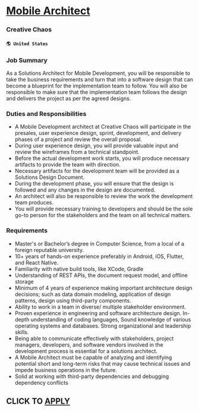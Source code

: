 # [Mobile Architect](https://www.remotewlb.com/apply/mobile-architect)  
### Creative Chaos  
#### `🌎 United States`  

### Job Summary

As a Solutions Architect for Mobile Development, you will be responsible to take the business requirements and turn that into a software design that can become a blueprint for the implementation team to follow. You will also be responsible to make sure that the implementation team follows the design and delivers the project as per the agreed designs.

### Duties and Responsibilities

  * A Mobile Development architect at Creative Chaos will participate in the presales, user experience design, sprint, development, and delivery phases of a project and review the overall proposal.
  * During user experience design, you will provide valuable input and review the wireframes from a technical standpoint.
  * Before the actual development work starts, you will produce necessary artifacts to provide the team with direction.
  * Necessary artifacts for the development team will be provided as a Solutions Design Document.
  * During the development phase, you will ensure that the design is followed and any changes in the design are documented.
  * An architect will also be responsible to review the work the development team produces.
  * You will provide necessary training to developers and should be the sole go-to person for the stakeholders and the team on all technical matters.

### Requirements

  * Master's or Bachelor’s degree in Computer Science, from a local of a foreign reputable university.
  * 10+ years of hands-on experience preferably in Android, iOS, Flutter, and React Native.
  * Familiarity with native build tools, like XCode, Gradle
  * Understanding of REST APIs, the document request model, and offline storage
  * Minimum of 4 years of experience making important architecture design decisions; such as data domain modeling, application of design patterns, design using third-party components.
  * Ability to work in a team in diverse/ multiple stakeholder environment.
  * Proven experience in engineering and software architecture design. In-depth understanding of coding languages, Sound knowledge of various operating systems and databases. Strong organizational and leadership skills.
  * Being able to communicate effectively with stakeholders, project managers, developers, and software vendors involved in the development process is essential for a solutions architect.
  * A Mobile Architect must be capable of analyzing and identifying potential short and long-term risks that may cause technical issues and impede business operations in the future.
  * Solid at working with third-party dependencies and debugging dependency conflicts

  
## CLICK TO [APPLY](https://www.remotewlb.com/apply/mobile-architect)

